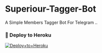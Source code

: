 # Superiour-Tagger-Bot
A Simple Members Tagger Bot For Telegram ..


### 🚀 Deploy to Heroku
[![Deploy+to+Heroku](https://www.herokucdn.com/deploy/button.svg)](https://heroku.com/deploy?template=https://github.com/Sumit9969/SuperiourTaggerBot)
